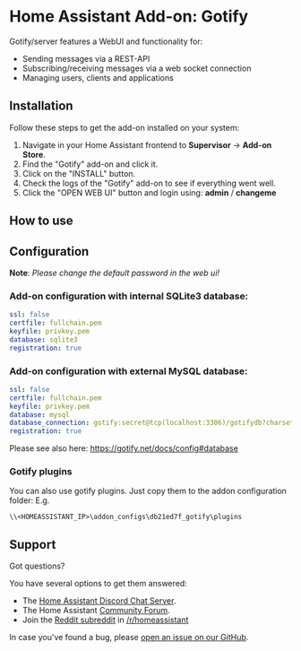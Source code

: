 # Home Assistant Add-on: Gotify

Gotify/server features a WebUI and functionality for:

- Sending messages via a REST-API
- Subscribing/receiving messages via a web socket connection
- Managing users, clients and applications

## Installation

Follow these steps to get the add-on installed on your system:

1. Navigate in your Home Assistant frontend to **Supervisor** -> **Add-on Store**.
2. Find the "Gotify" add-on and click it.
3. Click on the "INSTALL" button.
4. Check the logs of the "Gotify" add-on to see if everything went well.
5. Click the "OPEN WEB UI" button and login using: **admin** / **changeme**


## How to use


## Configuration

**Note**: _Please change the default password in the web ui!_

### Add-on configuration with internal SQLite3 database:

```yaml
ssl: false
certfile: fullchain.pem
keyfile: privkey.pem
database: sqlite3
registration: true
```

### Add-on configuration with external MySQL database:

```yaml
ssl: false
certfile: fullchain.pem
keyfile: privkey.pem
database: mysql
database_connection: gotify:secret@tcp(localhost:3306)/gotifydb?charset=utf8&parseTime=True&loc=Local
registration: true
```
Please see also here: https://gotify.net/docs/config#database

### Gotify plugins

You can also use gotify plugins. 
Just copy them to the addon configuration folder: 
E.g.
```
\\<HOMEASSISTANT_IP>\addon_configs\db21ed7f_gotify\plugins
```

## Support

Got questions?

You have several options to get them answered:

- The [Home Assistant Discord Chat Server][discord].
- The Home Assistant [Community Forum][forum].
- Join the [Reddit subreddit][reddit] in [/r/homeassistant][reddit]

In case you've found a bug, please [open an issue on our GitHub][issue].

[discord]: https://discord.gg/c5DvZ4e
[forum]: https://community.home-assistant.io
[issue]: https://github.com/home-assistant/hassio-addons/issues
[reddit]: https://reddit.com/r/homeassistant
[gotify]: https://gotify.net/